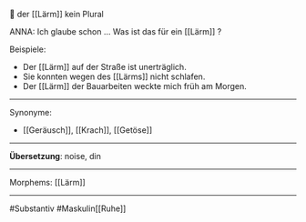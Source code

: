 🔵 der [[Lärm]]
kein Plural

ANNA: Ich glaube schon … Was ist das für ein [[Lärm]] ?  


Beispiele:

- Der [[Lärm]] auf der Straße ist unerträglich.
- Sie konnten wegen des [[Lärms]] nicht schlafen.
- Der [[Lärm]] der Bauarbeiten weckte mich früh am Morgen.

---
Synonyme:
- [[Geräusch]], [[Krach]], [[Getöse]]

---
**Übersetzung**: noise, din

---

Morphems:
[[Lärm]]

---
#Substantiv #Maskulin[[Ruhe]]
